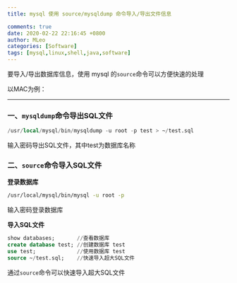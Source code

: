 ```yaml
---
title: mysql 使用 source/mysqldump 命令导入/导出文件信息

comments: true
date: 2020-02-22 22:16:45 +0800
author: MLeo
categories: [Software] 
tags: [mysql,linux,shell,java,software]
---
```


要导入/导出数据库信息，使用 mysql 的`source`命令可以方便快速的处理


以MAC为例： 

---

### 一、`mysqldump`命令导出SQL文件

```sql
/usr/local/mysql/bin/mysqldump -u root -p test > ~/test.sql
```
输入密码导出SQL文件，其中test为数据库名称  

### 二、`source`命令导入SQL文件

**登录数据库**

```bash
/usr/local/mysql/bin/mysql -u root -p
```
输入密码登录数据库  

**导入SQL文件**

```sql
show databases;       //查看数据库
create database test; //创建数据库 test
use test;             //使用数据库 test
source ~/test.sql;    //快速导入超大SQL文件
```

通过`source`命令可以快速导入超大SQL文件  
